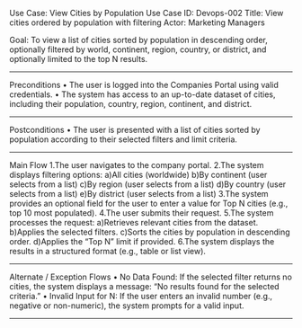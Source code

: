 
Use Case: View Cities by Population
Use Case ID: Devops-002
Title: View cities ordered by population with filtering
Actor: Marketing Managers

Goal:
To view a list of cities sorted by population in descending order, optionally filtered by world, continent, region, country, or district, and optionally limited to the top N results.
________________________________________
Preconditions
• The user is logged into the Companies Portal using valid credentials.
• The system has access to an up-to-date dataset of cities, including their population, country, region, continent, and district.
________________________________________
Postconditions
• The user is presented with a list of cities sorted by population according to their selected filters and limit criteria.
________________________________________
Main Flow
1.The user navigates to the company portal.
2.The system displays filtering options:
a)All cities (worldwide)
b)By continent (user selects from a list)
c)By region (user selects from a list)
d)By country (user selects from a list)
e)By district (user selects from a list)
3.The system provides an optional field for the user to enter a value for Top N cities (e.g., top 10 most populated).
4.The user submits their request.
5.The system processes the request:
a)Retrieves relevant cities from the dataset.
b)Applies the selected filters.
c)Sorts the cities by population in descending order.
d)Applies the “Top N” limit if provided.
6.The system displays the results in a structured format (e.g., table or list view).
________________________________________
Alternate / Exception Flows
• No Data Found: If the selected filter returns no cities, the system displays a message: “No results found for the selected criteria.”
• Invalid Input for N: If the user enters an invalid number (e.g., negative or non-numeric), the system prompts for a valid input.
________________________________________




